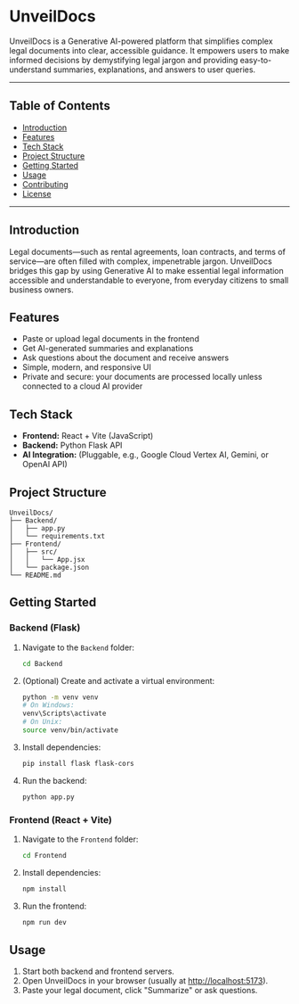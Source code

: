 
# UnveilDocs

UnveilDocs is a Generative AI-powered platform that simplifies complex legal documents into clear, accessible guidance. It empowers users to make informed decisions by demystifying legal jargon and providing easy-to-understand summaries, explanations, and answers to user queries.

---

## Table of Contents
- [Introduction](#introduction)
- [Features](#features)
- [Tech Stack](#tech-stack)
- [Project Structure](#project-structure)
- [Getting Started](#getting-started)
- [Usage](#usage)
- [Contributing](#contributing)
- [License](#license)

---

## Introduction
Legal documents—such as rental agreements, loan contracts, and terms of service—are often filled with complex, impenetrable jargon. UnveilDocs bridges this gap by using Generative AI to make essential legal information accessible and understandable to everyone, from everyday citizens to small business owners.

## Features
- Paste or upload legal documents in the frontend
- Get AI-generated summaries and explanations
- Ask questions about the document and receive answers
- Simple, modern, and responsive UI
- Private and secure: your documents are processed locally unless connected to a cloud AI provider

## Tech Stack
- **Frontend:** React + Vite (JavaScript)
- **Backend:** Python Flask API
- **AI Integration:** (Pluggable, e.g., Google Cloud Vertex AI, Gemini, or OpenAI API)

## Project Structure
```
UnveilDocs/
├── Backend/
│   ├── app.py
│   └── requirements.txt
├── Frontend/
│   ├── src/
│   │   └── App.jsx
│   └── package.json
└── README.md
```

## Getting Started

### Backend (Flask)
1. Navigate to the `Backend` folder:
	```bash
	cd Backend
	```
2. (Optional) Create and activate a virtual environment:
	```bash
	python -m venv venv
	# On Windows:
	venv\Scripts\activate
	# On Unix:
	source venv/bin/activate
	```
3. Install dependencies:
	```bash
	pip install flask flask-cors
	```
4. Run the backend:
	```bash
	python app.py
	```

### Frontend (React + Vite)
1. Navigate to the `Frontend` folder:
	```bash
	cd Frontend
	```
2. Install dependencies:
	```bash
	npm install
	```
3. Run the frontend:
	```bash
	npm run dev
	```

## Usage
1. Start both backend and frontend servers.
2. Open UnveilDocs in your browser (usually at [http://localhost:5173](http://localhost:5173)).
3. Paste your legal document, click "Summarize" or ask questions.

